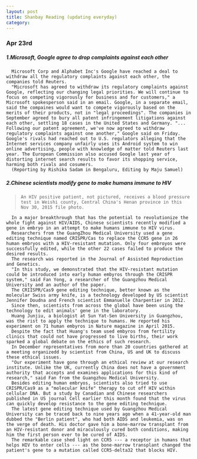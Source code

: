 ```yaml
---
layout: post
title: Shanbay Reading (updating everyday)
category:
---
```

### Apr 23rd     
##### 1.Microsoft, Google agree to drop complaints against each other

      Microsoft Corp and Alphabet Inc's Google have reached a deal to withdraw all the regulatory complaints against each other, the companies told Reuters.
      "Microsoft has agreed to withdraw its regulatory complaints against Google, reflecting our changing legal priorities. We will continue to focus on competing vigorously for business and for customers," a Microsoft spokesperson said in an email. Google, in a separate email, said the compaines would want to compete vigorously based on the merits of their products, not in "legal proceedings". The companies in September agreed to bury all patent infringement litigations against each other, settling 18 cases in the United States and Germany. "... Following our patent agreement, we've now agreed to withdraw regulatory complaints against one another," Google said on Friday. Google's rivals had reached out to U.S. regulators alleging that the Internet services company unfairly uses its Android system to win online advertising, people with knowledge of matter told Reuters last year. The European Commission also accused Google last year of distorting internet search results to favor its shopping service, harming both rivals and cosumers.
      (Reporting by Rishika Sadam in Bengaluru, Editing by Maju Samuel)

##### 2.Chinese scientists modify gene to make humans immune to HIV
>     An HIV positive patient, not pictured, receives a blood pressure test in Weishi county, Central China's Henan province in this Nov 30, 2015 file photo.
      In a major breakthrough that has the potential to revolutionize the whole fight against HIV/AIDS, Chinese scientists recently modified a gene in embryo in an attempt to make humans immune to HIV virus.
      Researchers from the GuangZhou Medical University used a gene editing technique named CRISPR/Cas to replace the CCR5 gene in 26 human embryos with a HIV-resistant mutation. Only four embroyos were successfully edited, while the other 22 cases failed to produce the desired results.
      The research was reported in the Journal of Assisted Reproduction and Genetics.
      "In this study, we demonstrated that the HIV-resistant mutation could be introduced into early human embyros through the CRISPR system," said Fan Yong, a researcher of the Guangzhou Medical University and an author of the paper.
      The CRIISPR/Cas9 gene editing technique, better known as the molecular Swiss army knife, is a technology developed by US scientist Jennifer Doudna and French scientist Emmanuelle Charpentier in 2012.
      Since then, scientists from across the global have been using the technology to edit animals' gene in the laboratory.
      Huang Junjiu, a biologist at Sun Yat-Sen University in Guangzhou, was the rist to apply the technique to humans. He reported his experiment on 71 human embyros in Nature magazine in April 2015.
      Despite the fact that Huang's team used embyros from fertility clinics that could not have progressed to live births, their work sparked a global debate on the ethics of such research.
      In December representatives from more than 20 countries gathered at a meeting organizedd by scientist from China, US and UK to discuss these ethical issues.
      "Our experiment have gone through an ethical review at our research institute. Unlike the UK, currently China does not have a government authority that accepts and examines applications for this kind of research," said Fan from the Guangzhou Medical University.
      Besides editing human embryos, scientists also tried to use CRISPR/Cas9 as a "molecular knife" therapy to cut off HIV within cellular DNA. But a study by Canadian and Chinese researchers published in US journal Cell earlier this month found that the virus can quickly develop resistance to the gene editing technique.
      The latest gene editing technique used by Guangzhou Medical University can be traced back to nine years ago when a 41-year-old man dubbed the "Berlin patient", who had both AIDS and leukemia, was on the verge of death. His doctor gave him a bone-marrow transplant from an HIV-resistant donor and miraculously cured both conditions, making him the first person ever to be cured of AIDS.
      The remarkable case shed light on CCR5 --- a receptor in humans that helps HIV to enter cells --- as the bone-marrow transplant changed the patient's gene to a mutation called CCR5-delta32 that blocks HIV.
      
